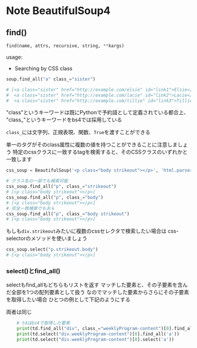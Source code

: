 # Note BeautifulSoup4

## find()

```Python
find(name, attrs, recursive, string, **kargs)
```

usage:

- Searching by CSS class

```Python
soup.find_all("a" class_="sister")

# [<a class="sister" href="http://example.com/elsie" id="link1">Elsie</a>,
#  <a class="sister" href="http://example.com/lacie" id="link2">Lacie</a>,
#  <a class="sister" href="http://example.com/tillie" id="link3">Tillie</a>]
```

"class"というキーワードは既にPythonで予約語として定義されている都合上、
"class_"というキーワードをbs4では採用している

`class_`には文字列、正規表現、関数、`True`を渡すことができる

単一のタグがそのclass属性に複数の値を持つことができることに注意しましょう
特定のcssクラスに一致するtagを検索すると、そのCSSクラスのいずれかと一致します

```Python
css_soup = BeautifulSoup('<p class="body strikeout"></p>', 'html.parser')

# クラス名の一部でも検索可能
css_soup.find_all("p", class_="strikeout")
# [<p class="body strikeout"></p>]
css_soup.find_all("p", class_="body")
# [<p class="body strikeout"></p>]
# 完全一致検索でもおｋ
css_soup.find_all("p", class_="body strikeout")
# [<p class="body strikeout"></p>]

```

もしも`div.strikeout`みたいに複数のcssセレクタで検索したい場合は
css-selectorのメソッドを使いましょう  
```Python
css_soup.select("p.strikeout.body")
# [<p class="body strikeout"></p>]
```


### select()とfind_all()

selectもfind_allもどちらもリストを返す
マッチした要素と、その子要素を含んだ全部を1つの配列要素として扱う
なのでマッチした要素からさらにその子要素を取得したい場合
ひとつの例として下記のようにする

両者は同じ  

```Python
    # tdはbs4で取得した要素
    print(td.find_all("div", class_="weeklyProgram-content")[0].find_all('a'))
    print(td.select("div.weeklyProgram-content")[0].find_all('a'))
    print(td.select("div.weeklyProgram-content")[0].select('a'))
```